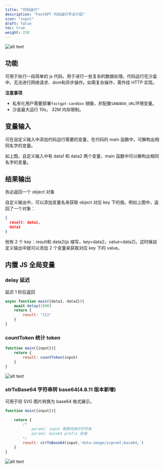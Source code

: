 ```yaml
---
title: "代码运行"
description: "FastGPT 代码运行节点介绍"
icon: "input"
draft: false
toc: true
weight: 258
---
```


![alt text](/imgs/image.png)

## 功能

可用于执行一段简单的 js 代码，用于进行一些复杂的数据处理。代码运行在沙盒中，无法进行网络请求、dom和异步操作。如需复杂操作，需外挂 HTTP 实现。

**注意事项**

- 私有化用户需要部署`fastgpt-sandbox` 镜像，并配置`SANDBOX_URL`环境变量。
- 沙盒最大运行 10s， 32M 内存限制。


## 变量输入 

可在自定义输入中添加代码运行需要的变量，在代码的 main 函数中，可解构出相同名字的变量。

如上图，自定义输入中有 data1 和 data2 两个变量，main 函数中可以解构出相同名字的变量。

## 结果输出

务必返回一个 object 对象

自定义输出中，可以添加变量名来获取 object 对应 key 下的值。例如上图中，返回了一个对象：

```json
{
  result: data1,
  data2
}
```

他有 2 个 key：result和 data2(js 缩写，key=data2，value=data2)。这时候自定义输出中就可以添加 2 个变量来获取对应 key 下的 value。

## 内置 JS 全局变量

### delay 延迟

延迟 1 秒后返回

```js
async function main({data1, data2}){
    await delay(1000)
    return {
        result: "111"
    }
}
```

### countToken 统计 token

```js
function main({input}){
    return {
        result: countToken(input)
    }
}
```

![alt text](/imgs/image-1.png)

### strToBase64 字符串转 base64(4.8.11 版本新增)

可用于将 SVG 图片转换为 base64 格式展示。

```js
function main({input}){
     
    return {
        /* 
            param1: input 需要转换的字符串
            param2: base64 prefix 前缀
        */
        result: strToBase64(input,'data:image/svg+xml;base64,')
    }
}
```

![alt text](/imgs/image-2.png)